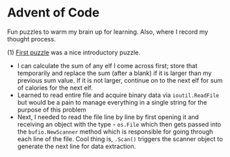 # Advent of Code
Fun puzzles to warm my brain up for learning. Also, where I record my thought process.

(1) [First puzzle](https://adventofcode.com/2022/day/1) was a nice introductory puzzle.
- I can calculate the sum of any elf I come across first; store that temporarily and replace the sum (after a blank) if it is larger than my previous sum value. If it is not larger, continue on to the next elf for sum of calories for the next elf.
- Learned to read entire file and acquire binary data via `ioutil.ReadFile` but would be a pain to manage everything in a single string for the purpose of this problem
- Next, I needed to read the file line by line by first opening it and receiving an object with the type - `os.File` which then gets passed into the `bufio.NewScanner` method which is responsible for going through each line of the file. Cool thing is, `.Scan()` triggers the scanner object to generate the next line for data extraction.
